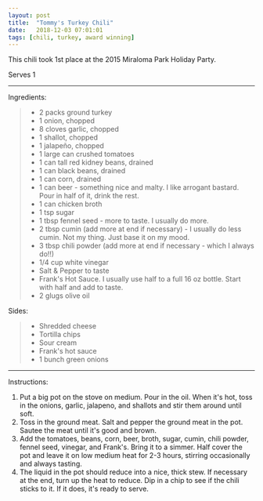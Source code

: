 ```yaml
---
layout: post
title:  "Tommy's Turkey Chili"
date:   2018-12-03 07:01:01
tags: [chili, turkey, award winning]
---
```


This chili took 1st place at the 2015 Miraloma Park Holiday Party.

Serves 1

---

Ingredients:

> * 2 packs ground turkey 
> * 1 onion, chopped
> * 8 cloves garlic, chopped
> * 1 shallot, chopped 
> * 1 jalapeño, chopped
> * 1 large can crushed tomatoes
> * 1 can tall red kidney beans, drained
> * 1 can black beans, drained
> * 1 can corn, drained
> * 1 can beer - something nice and malty. I like arrogant bastard. Pour in half of it, drink the rest.
> * 1 can chicken broth
> * 1 tsp sugar
> * 1 tbsp fennel seed - more to taste. I usually do more.
> * 2 tbsp cumin (add more at end if necessary) - I usually do less cumin. Not my thing. Just base it on my mood.
> * 3 tbsp chili powder (add more at end if necessary - which I always do!!)
> * 1/4 cup white vinegar
> * Salt & Pepper to taste
> * Frank's Hot Sauce. I usually use half to a full 16 oz bottle. Start with half and add to taste.
> * 2 glugs olive oil

Sides:

> * Shredded cheese
> * Tortilla chips
> * Sour cream
> * Frank's hot sauce
> * 1 bunch green onions

---

Instructions:

1. Put a big pot on the stove on medium. Pour in the oil. When it's hot, toss in the onions, garlic, jalapeno, and shallots and stir them around until soft.
2. Toss in the ground meat. Salt and pepper the ground meat in the pot. Sautee the meat until it's good and brown.
3. Add the tomatoes, beans, corn, beer, broth,  sugar, cumin, chili powder, fennel seed, vinegar, and Frank's. Bring it to a simmer. Half cover the pot and leave it on low medium heat for 2-3 hours, stirring occasionally and always tasting.
4. The liquid in the pot should reduce into a nice, thick stew. If necessary at the end, turn up the heat to reduce. Dip in a chip to see if the chili sticks to it. If it does, it's ready to serve.
